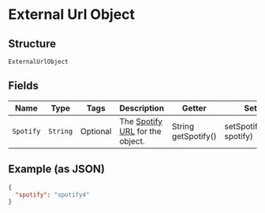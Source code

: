 
# External Url Object

## Structure

`ExternalUrlObject`

## Fields

| Name | Type | Tags | Description | Getter | Setter |
|  --- | --- | --- | --- | --- | --- |
| `Spotify` | `String` | Optional | The [Spotify URL](/documentation/web-api/concepts/spotify-uris-ids) for the object. | String getSpotify() | setSpotify(String spotify) |

## Example (as JSON)

```json
{
  "spotify": "spotify4"
}
```

